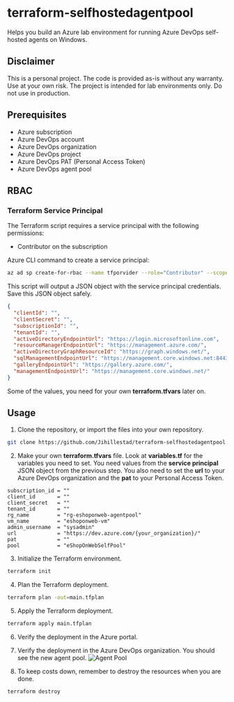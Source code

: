 # terraform-selfhostedagentpool

Helps you build an Azure lab environment for running Azure DevOps self-hosted agents on Windows.

## Disclaimer

This is a personal project. The code is provided as-is without any warranty. Use at your own risk.
The project is intended for lab environments only. Do not use in production.

## Prerequisites

- Azure subscription
- Azure DevOps account
- Azure DevOps organization
- Azure DevOps project
- Azure DevOps PAT (Personal Access Token)
- Azure DevOps agent pool

## RBAC

### Terraform Service Principal

The Terraform script requires a service principal with the following permissions:

- Contributor on the subscription

Azure CLI command to create a service principal:

```bash
az ad sp create-for-rbac --name tfporvider --role="Contributor" --scopes="/subscriptions/<subscription_id>" --sdk-auth
```

This script will output a JSON object with the service principal credentials. Save this JSON object safely.

```json
{
  "clientId": "",
  "clientSecret": "",
  "subscriptionId": "",
  "tenantId": "",
  "activeDirectoryEndpointUrl": "https://login.microsoftonline.com",
  "resourceManagerEndpointUrl": "https://management.azure.com/",
  "activeDirectoryGraphResourceId": "https://graph.windows.net/",
  "sqlManagementEndpointUrl": "https://management.core.windows.net:8443/",
  "galleryEndpointUrl": "https://gallery.azure.com/",
  "managementEndpointUrl": "https://management.core.windows.net/"
}
```

Some of the values, you need for your own **terraform.tfvars** later on.

## Usage

1. Clone the repository, or import the files into your own repository.

```bash
git clone https://github.com/Jihillestad/terraform-selfhostedagentpool.git
```

2. Make your own **terraform.tfvars** file. Look at **variables.tf** for the
   variables you need to set. You need values from the **service principal**
   JSON object from the previous step. You also need to set the **url** to your
   Azure DevOps organization and the **pat** to your Personal Access Token.

```hcl
subscription_id = ""
client_id       = ""
client_secret   = ""
tenant_id       = ""
rg_name         = "rg-eshoponweb-agentpool"
vm_name         = "eshoponweb-vm"
admin_username  = "sysadmin"
url             = "https://dev.azure.com/{your_organization}/"
pat             = ""
pool            = "eShopOnWebSelfPool"
```

3. Initialize the Terraform environment.

```bash
terraform init
```

4. Plan the Terraform deployment.

```bash
terraform plan -out=main.tfplan
```

5. Apply the Terraform deployment.

```bash
terraform apply main.tfplan
```

6. Verify the deployment in the Azure portal.

7. Verify the deployment in the Azure DevOps organization. You should see the new agent pool.
   ![Agent Pool](images/agentpool.png)

8. To keep costs down, remember to destroy the resources when you are done.

```bash
terraform destroy
```
